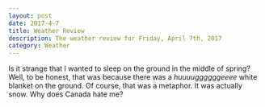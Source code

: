 ```yaml
---
layout: post
date: 2017-4-7
title: Weather Review
description: The weather review for Friday, April 7th, 2017
category: Weather
---
```


Is it strange that I wanted to sleep on the ground in the middle of spring? Well, to be honest, that was because there was a _huuuuggggggeeee_ white blanket on the ground. Of course, that was a metaphor. It was actually snow. Why does Canada hate me?
